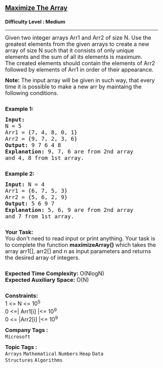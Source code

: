 <h2><a href="https://practice.geeksforgeeks.org/problems/maximize-the-array3340/1?page=8&difficulty[]=1&status[]=solved&sortBy=submissions">Maximize The Array</a></h2><h3>Difficulty Level : Medium</h3><hr><div class="problems_problem_content__Xm_eO"><p><span style="font-size:18px">Given two integer arrays Arr1 and Arr2 of size N. Use the greatest elements from the given arrays to create a new array of size N such that it consists of only unique elements and the sum of all its elements is maximum.<br>
The created elements should contain the elements of Arr2 followed by elements of Arr1 in order of their appearance.</span></p>

<p><span style="font-size:18px"><strong>Note:</strong> The input array will be given in such way, that every time it is possible to make a new arr by maintaing the following conditions.</span></p>

<p><br>
<span style="font-size:18px"><strong>Example 1:</strong></span></p>

<pre><span style="font-size:18px"><strong>Input:
</strong>N = 5
Arr1 = {7, 4, 8, 0, 1}
Arr2 = {9, 7, 2, 3, 6}
<strong>Output: </strong>9 7 6 4 8
<strong>Explanation:</strong> 9, 7, 6 are from 2nd array
and 4, 8 from 1st array.</span></pre>

<p><br>
<span style="font-size:18px"><strong>Example 2:</strong></span></p>

<pre><span style="font-size:18px"><strong>Input: </strong>N = 4
Arr1 = {6, 7, 5, 3}
Arr2 = {5, 6, 2, 9} 
<strong>Output:</strong> 5 6 9 7 
<strong>Explanation:</strong> 5, 6, 9 are from 2nd array
and 7 from 1st array.</span></pre>

<p><br>
<span style="font-size:18px"><strong>Your Task: </strong><br>
You don't need to read input or print anything. Your task is to complete the function <strong>maximizeArray()</strong> which takes the array arr1[], arr2[] and n as input parameters and returns the desired array of integers.</span></p>

<p><br>
<span style="font-size:18px"><strong>Expected Time Complexity:</strong> O(NlogN)<br>
<strong>Expected Auxiliary Space:</strong> O(N)</span></p>

<p><br>
<span style="font-size:18px"><strong>Constraints:</strong><br>
1 &lt;= N &lt;= 10<sup>5</sup><br>
0 &lt;=| Arr1[i] |&lt;= 10<sup>9</sup><br>
0 &lt;= |Arr2[i] |&lt;= 10<sup>9</sup></span></p>
</div><p><span style=font-size:18px><strong>Company Tags : </strong><br><code>Microsoft</code>&nbsp;<br><p><span style=font-size:18px><strong>Topic Tags : </strong><br><code>Arrays</code>&nbsp;<code>Mathematical</code>&nbsp;<code>Numbers</code>&nbsp;<code>Heap</code>&nbsp;<code>Data Structures</code>&nbsp;<code>Algorithms</code>&nbsp;
